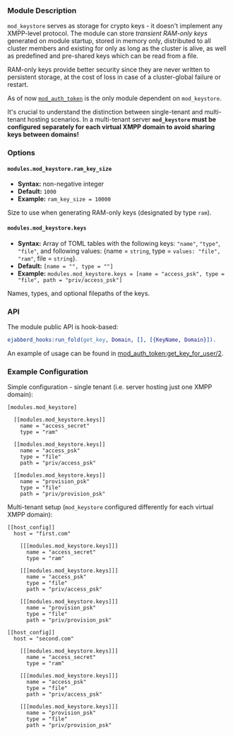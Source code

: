 ### Module Description

`mod_keystore` serves as storage for crypto keys - it doesn't implement
any XMPP-level protocol.
The module can store _transient RAM-only keys_ generated on module
startup, stored in memory only, distributed to all cluster members
and existing for only as long as the cluster is alive, as well as predefined
and pre-shared keys which can be read from a file.

RAM-only keys provide better security since they are never written to persistent
storage, at the cost of loss in case of a cluster-global failure or restart.

As of now [`mod_auth_token`](mod_auth_token.md) is the only module
dependent on `mod_keystore`.

It's crucial to understand the distinction between single-tenant and
multi-tenant hosting scenarios.
In a multi-tenant server **`mod_keystore` must be configured separately
for each virtual XMPP domain to avoid sharing keys between domains!**

### Options

#### `modules.mod_keystore.ram_key_size`
* **Syntax:** non-negative integer
* **Default:** `1000`
* **Example:** `ram_key_size = 10000`

Size to use when generating RAM-only keys (designated by type `ram`).

#### `modules.mod_keystore.keys`
* **Syntax:** Array of TOML tables with the following keys: `"name"`, `"type"`, `"file"`, and following values: {name = `string`, type = `values: "file", "ram"`, file = `string`}.
* **Default:** `[name = "", type = ""]`
* **Example:** `modules.mod_keystore.keys = [name = "access_psk", type = "file", path = "priv/access_psk"]`

Names, types, and optional filepaths of the keys.

### API

The module public API is hook-based:

```erlang
ejabberd_hooks:run_fold(get_key, Domain, [], [{KeyName, Domain}]).
```
An example of usage can be found in [mod_auth_token:get_key_for_user/2](https://github.com/esl/MongooseIM/blob/26a23a260b14176c103339d745037cf4e3c1c188/apps/ejabberd/src/mod_auth_token.erl#L367).

### Example Configuration


Simple configuration - single tenant (i.e. server hosting just one XMPP domain):

```
[modules.mod_keystore]
  
  [[modules.mod_keystore.keys]]
    name = "access_secret"
    type = "ram"

  [[modules.mod_keystore.keys]]
    name = "access_psk"
    type = "file"
    path = "priv/access_psk"

  [[modules.mod_keystore.keys]]
    name = "provision_psk"
    type = "file"
    path = "priv/provision_psk"
```

Multi-tenant setup (`mod_keystore` configured differently
for each virtual XMPP domain):

```
[[host_config]]
  host = "first.com"
  
    [[[modules.mod_keystore.keys]]]
      name = "access_secret"
      type = "ram"

    [[[modules.mod_keystore.keys]]]
      name = "access_psk"
      type = "file"
      path = "priv/access_psk"

    [[[modules.mod_keystore.keys]]]
      name = "provision_psk"
      type = "file"
      path = "priv/provision_psk"

[[host_config]]
  host = "second.com"
  
    [[[modules.mod_keystore.keys]]]
      name = "access_secret"
      type = "ram"

    [[[modules.mod_keystore.keys]]]
      name = "access_psk"
      type = "file"
      path = "priv/access_psk"

    [[[modules.mod_keystore.keys]]]
      name = "provision_psk"
      type = "file"
      path = "priv/provision_psk"
```
